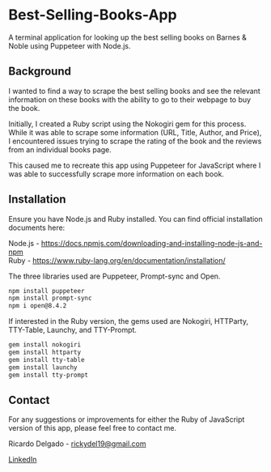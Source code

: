 # Best-Selling-Books-App

A terminal application for looking up the best selling books on Barnes & Noble using Puppeteer with Node.js.

## Background

I wanted to find a way to scrape the best selling books and see the relevant information on these books with the ability to go to their webpage to buy the book.

Initially, I created a Ruby script using the Nokogiri gem for this process. While it was able to scrape some information (URL, Title, Author, and Price), I encountered issues trying to scrape the rating of the book and the reviews from an individual books page.

This caused me to recreate this app using Puppeteer for JavaScript where I was able to successfully scrape more information on each book. 

## Installation

Ensure you have Node.js and Ruby installed. You can find official installation documents here:

Node.js - https://docs.npmjs.com/downloading-and-installing-node-js-and-npm
<br>
Ruby - https://www.ruby-lang.org/en/documentation/installation/

The three libraries used are Puppeteer, Prompt-sync and Open.

```bash
npm install puppeteer
npm install prompt-sync
npm i open@8.4.2
```

If interested in the Ruby version, the gems used are Nokogiri, HTTParty, TTY-Table, Launchy, and TTY-Prompt.

```bash
gem install nokogiri
gem install httparty
gem install tty-table
gem install launchy
gem install tty-prompt
```
## Contact

For any suggestions or improvements for either the Ruby of JavaScript version of this app, please feel free to contact me.

Ricardo Delgado - rickydel19@gmail.com

[LinkedIn](https://www.linkedin.com/in/ricardodelgado1/)
